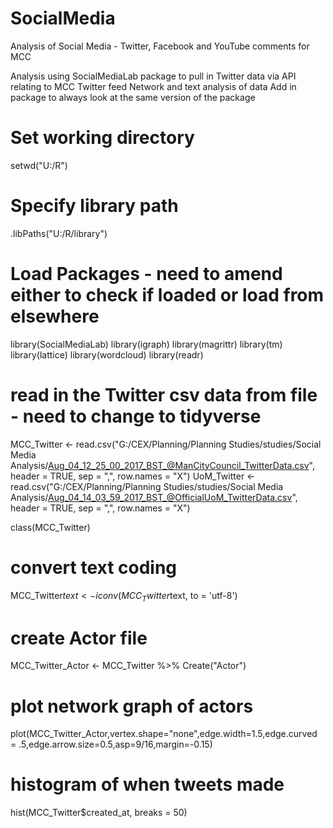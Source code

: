 # SocialMedia
Analysis of Social Media - Twitter, Facebook and YouTube comments for MCC

Analysis using SocialMediaLab package to pull in Twitter data via API relating to MCC Twitter feed
Network and text analysis of data
Add in package to always look at the same version of the package

# Set working directory
setwd("U:/R")

# Specify library path
.libPaths("U:/R/library")

# Load Packages - need to amend either to check if loaded or load from elsewhere
library(SocialMediaLab)
library(igraph)
library(magrittr)
library(tm)
library(lattice)
library(wordcloud)
library(readr)

# read in the Twitter csv data from file - need to change to tidyverse
MCC_Twitter <- read.csv("G:/CEX/Planning/Planning Studies/studies/Social Media Analysis/Aug_04_12_25_00_2017_BST_@ManCityCouncil_TwitterData.csv", header = TRUE, sep = ",", row.names = "X")
UoM_Twitter <- read.csv("G:/CEX/Planning/Planning Studies/studies/Social Media Analysis/Aug_04_14_03_59_2017_BST_@OfficialUoM_TwitterData.csv", header = TRUE, sep = ",", row.names = "X")

class(MCC_Twitter)

# convert text coding
MCC_Twitter$text <- iconv(MCC_Twitter$text, to = 'utf-8')

# create Actor file
MCC_Twitter_Actor <- MCC_Twitter %>% Create("Actor")

# plot network graph of actors
plot(MCC_Twitter_Actor,vertex.shape="none",edge.width=1.5,edge.curved = .5,edge.arrow.size=0.5,asp=9/16,margin=-0.15)

# histogram of when tweets made
hist(MCC_Twitter$created_at, breaks = 50)

